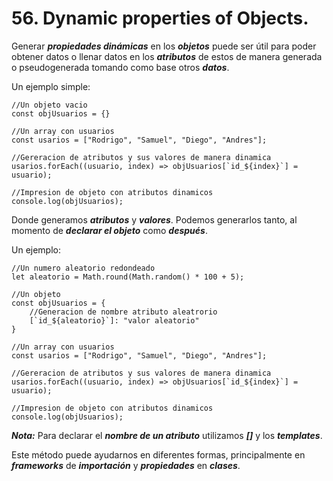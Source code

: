 # 56. Dynamic properties of Objects.

Generar ***propiedades dinámicas*** en los ***objetos*** puede ser útil para poder obtener datos o llenar datos en los ***atributos*** de estos de manera generada o pseudogenerada tomando como base otros ***datos***.

Un ejemplo simple:

~~~
//Un objeto vacio
const objUsuarios = {}

//Un array con usuarios
const usarios = ["Rodrigo", "Samuel", "Diego", "Andres"];

//Gereracion de atributos y sus valores de manera dinamica
usarios.forEach((usuario, index) => objUsuarios[`id_${index}`] = usuario);

//Impresion de objeto con atributos dinamicos
console.log(objUsuarios);
~~~

Donde generamos ***atributos*** y ***valores***. Podemos generarlos tanto, al momento de ***declarar el objeto*** como ***después***.

Un ejemplo:

~~~
//Un numero aleatorio redondeado
let aleatorio = Math.round(Math.random() * 100 + 5);

//Un objeto
const objUsuarios = {
	//Generacion de nombre atributo aleatrorio
	[`id_${aleatorio}`]: "valor aleatorio"
}

//Un array con usuarios
const usarios = ["Rodrigo", "Samuel", "Diego", "Andres"];

//Gereracion de atributos y sus valores de manera dinamica
usarios.forEach((usuario, index) => objUsuarios[`id_${index}`] = usuario);

//Impresion de objeto con atributos dinamicos
console.log(objUsuarios);
~~~

***Nota:*** Para declarar el ***nombre de un atributo*** utilizamos ***[]*** y los ***templates***.

Este método puede ayudarnos en diferentes formas, principalmente en ***frameworks*** de ***importación*** y ***propiedades*** en ***clases***.

